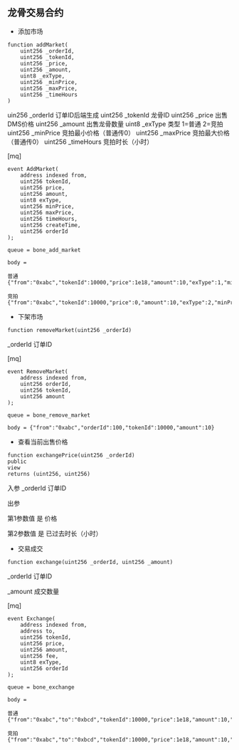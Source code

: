
## 龙骨交易合约

* 添加市场

```
function addMarket(
    uint256 _orderId,
    uint256 _tokenId,
    uint256 _price,
    uint256 _amount,
    uint8 _exType,
    uint256 _minPrice,
    uint256 _maxPrice,
    uint256 _timeHours
)
```

uin256 _orderId 订单ID后端生成
uint256 _tokenId  龙骨ID
uint256 _price 出售DMS价格
uint256 _amount 出售龙骨数量
uint8 _exType 类型 1=普通 2=竞拍
uint256 _minPrice 竞拍最小价格（普通传0）
uint256 _maxPrice 竞拍最大价格（普通传0）
uint256 _timeHours 竞拍时长（小时）

[mq]
```
event AddMarket(
    address indexed from,
    uint256 tokenId,
    uint256 price,
    uint256 amount,
    uint8 exType,
    uint256 minPrice,
    uint256 maxPrice,
    uint256 timeHours,
    uint256 createTime,
    uint256 orderId
);

queue = bone_add_market

body = 

普通
{"from":"0xabc","tokenId":10000,"price":1e18,"amount":10,"exType":1,"minPrice":0,"maxPrice":0,"timeHours":0,"createTime":12345678,"orderId":100}

竞拍
{"from":"0xabc","tokenId":10000,"price":0,"amount":10,"exType":2,"minPrice":1e18,"maxPrice":10e18,"timeHours":24,"createTime":12345678,"orderId":100}
```


* 下架市场

```
function removeMarket(uint256 _orderId)
```

_orderId 订单ID

[mq]

```
event RemoveMarket(
    address indexed from,
    uint256 orderId,
    uint256 tokenId,
    uint256 amount
);

queue = bone_remove_market

body = {"from":"0xabc","orderId":100,"tokenId":10000,"amount":10}

```

* 查看当前出售价格

```
function exchangePrice(uint256 _orderId)
public
view
returns (uint256, uint256)
```

入参 _orderId 订单ID

出参

第1参数值 是 价格

第2参数值 是 已过去时长（小时）


* 交易成交

```
function exchange(uint256 _orderId, uint256 _amount)
```

_orderId 订单ID

_amount 成交数量

[mq]

```
event Exchange(
    address indexed from,
    address to,
    uint256 tokenId,
    uint256 price,
    uint256 amount,
    uint256 fee,
    uint8 exType,
    uint256 orderId
);

queue = bone_exchange

body = 

普通
{"from":"0xabc","to":"0xbcd","tokenId":10000,"price":1e18,"amount":10,"fee":1e17,"exType":1,"orderId":100}

竞拍
{"from":"0xabc","to":"0xbcd","tokenId":10000,"price":1e18,"amount":10,"fee":1e17,"exType":2,"orderId":100}

```

